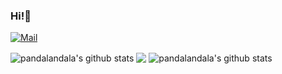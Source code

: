 ### Hi!👋

<!--
**pandalandala/pandalandala** is a ✨ _special_ ✨ repository because its `README.md` (this file) appears on your GitHub profile.

Here are some ideas to get you started:

- 🔭 I’m currently working on ...
- 🌱 I’m currently learning ...
- 👯 I’m looking to collaborate on ...
- 🤔 I’m looking for help with ...
- 💬 Ask me about ...
- 📫 How to reach me: ...
- 😄 Pronouns: ...
- ⚡ Fun fact: ...

&hide=language1,language2
&exclude_repo=pandalandala.github.io

-->

[![Mail](https://img.shields.io/badge/Email-zxrshawn@icloud.com-blue?style=flat&logo=mail.ru)](mailto:zxrshawn@icloud.com)

<a>
  <img align="center" src="https://github-readme-stats.vercel.app/api?username=pandalandala&cache_seconds=1800&show_icons=true&count_private=true&bg_color=30,e96443,904e95&title_color=fff&text_color=fff" alt="pandalandala's github stats" />
</a>
<a>
  <img align="center" src="https://github-readme-stats.vercel.app/api/top-langs/?username=pandalandala&cache_seconds=1800&card_width=1000&layout=compact&langs_count=8&bg_color=30,e96443,904e95&title_color=fff&text_color=fff" />
</a>
<a>
  <img align="center" src="https://github-readme-stats.vercel.app/api/wakatime?username=pandalandala&cache_seconds=1800&layout=compact&v=2&bg_color=30,e96443,904e95&title_color=fff&text_color=fff" alt="pandalandala's github stats" />
</a>
